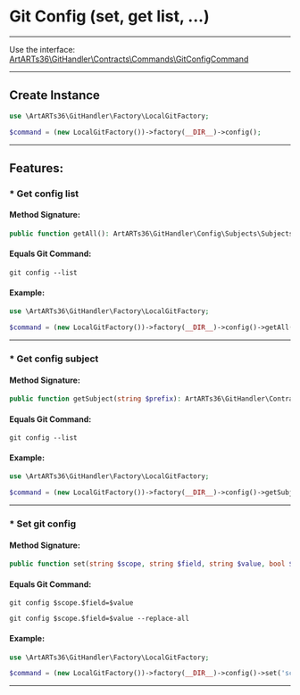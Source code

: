 # Git Config (set, get list, ...)

---

Use the interface: [ArtARTs36\GitHandler\Contracts\Commands\GitConfigCommand](/Users/artem/PhpstormProjects/artarts36/libraries/git/src/Contracts/Commands/GitConfigCommand.php)

---

## Create Instance

```php
use \ArtARTs36\GitHandler\Factory\LocalGitFactory;

$command = (new LocalGitFactory())->factory(__DIR__)->config();
```

---

## Features:

### * Get config list

#### Method Signature:



```php
public function getAll(): ArtARTs36\GitHandler\Config\Subjects\SubjectsCollection;
```

#### Equals Git Command:

`git config --list`

#### Example:

```php
use \ArtARTs36\GitHandler\Factory\LocalGitFactory;

$command = (new LocalGitFactory())->factory(__DIR__)->config()->getAll();
```

---
### * Get config subject

#### Method Signature:



```php
public function getSubject(string $prefix): ArtARTs36\GitHandler\Contracts\Config\ConfigSubject;
```

#### Equals Git Command:

`git config --list`

#### Example:

```php
use \ArtARTs36\GitHandler\Factory\LocalGitFactory;

$command = (new LocalGitFactory())->factory(__DIR__)->config()->getSubject('prefix-test');
```

---
### * Set git config

#### Method Signature:



```php
public function set(string $scope, string $field, string $value, bool $replaceAll): bool;
```

#### Equals Git Command:

`git config $scope.$field=$value`

`git config $scope.$field=$value --replace-all`

#### Example:

```php
use \ArtARTs36\GitHandler\Factory\LocalGitFactory;

$command = (new LocalGitFactory())->factory(__DIR__)->config()->set('scope-test', 'field-test', 'value-test', true);
```

---
